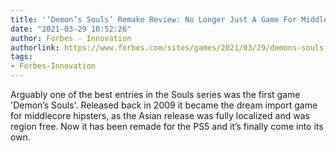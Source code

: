 ```yaml
---
title: '‘Demon’s Souls’ Remake Review: No Longer Just A Game For Middlecore Hipsters'
date: "2021-03-29 10:52:26"
author: Forbes - Innovation
authorlink: https://www.forbes.com/sites/games/2021/03/29/demons-souls-remake-review-no-longer-just-a-game-for-middlecore-hipsters/
tags:
- Forbes-Innovation
---
```

Arguably one of the best entries in the Souls series was the first game 'Demon’s Souls'. Released back in 2009 it became the dream import game for middlecore hipsters, as the Asian release was fully localized and was region free. Now it has been remade for the PS5 and it’s finally come into its own.